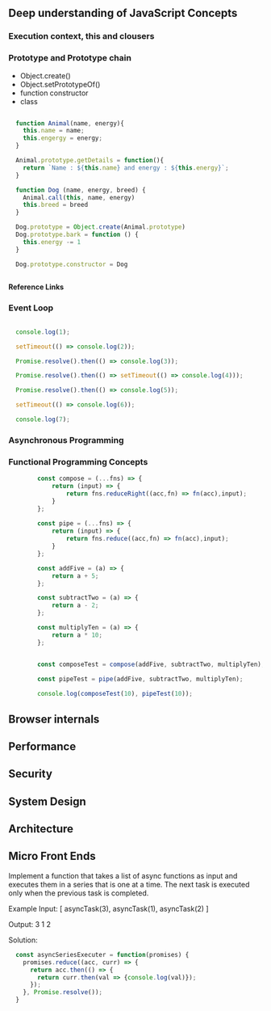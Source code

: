 ## Deep understanding of JavaScript Concepts

### Execution context, this and clousers 

### Prototype and Prototype chain
  - Object.create() 
  - Object.setPrototypeOf()
  - function constructor
  - class
  

  ```JavaScript

    function Animal(name, energy){
      this.name = name;
      this.engergy = energy;
    }

    Animal.prototype.getDetails = function(){
      return `Name : ${this.name} and energy : ${this.energy}`;
    }

    function Dog (name, energy, breed) {
      Animal.call(this, name, energy)
      this.breed = breed
    }

    Dog.prototype = Object.create(Animal.prototype)
    Dog.prototype.bark = function () {
      this.energy -= 1
    }

    Dog.prototype.constructor = Dog
    
  ```
  **Reference Links**

### Event Loop

  ```JavaScript

    console.log(1);

    setTimeout(() => console.log(2));

    Promise.resolve().then(() => console.log(3));

    Promise.resolve().then(() => setTimeout(() => console.log(4)));

    Promise.resolve().then(() => console.log(5));

    setTimeout(() => console.log(6));

    console.log(7);
  ```

### Asynchronous Programming 

### Functional Programming Concepts

```JavaScript
        const compose = (...fns) => {
            return (input) => {
                return fns.reduceRight((acc,fn) => fn(acc),input);
            }
        };
        
        const pipe = (...fns) => {
            return (input) => {
                return fns.reduce((acc,fn) => fn(acc),input);
            }
        };

        const addFive = (a) => {
            return a + 5;
        };

        const subtractTwo = (a) => {
            return a - 2;
        };

        const multiplyTen = (a) => {
            return a * 10;
        };


        const composeTest = compose(addFive, subtractTwo, multiplyTen);

        const pipeTest = pipe(addFive, subtractTwo, multiplyTen);
        
        console.log(composeTest(10), pipeTest(10));

```


## Browser internals

## Performance

## Security 

## System Design 

## Architecture 

## Micro Front Ends



  Implement a function that takes a list of async functions as input and executes them in a series that is one at a time. The next task is executed only when the previous task is completed.

  Example
  Input: [
    asyncTask(3),
    asyncTask(1),
    asyncTask(2)
  ]

  Output:
  3 1 2

  Solution:

  ```JavaScript
    const asyncSeriesExecuter = function(promises) {
      promises.reduce((acc, curr) => {
        return acc.then(() => {
          return curr.then(val => {console.log(val)});
        });
      }, Promise.resolve());
    }
  ```